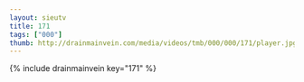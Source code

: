```yaml
--- 
layout: sieutv
title: 171
tags: ["000"]
thumb: http://drainmainvein.com/media/videos/tmb/000/000/171/player.jpg
---
```

{% include drainmainvein key="171" %} 
